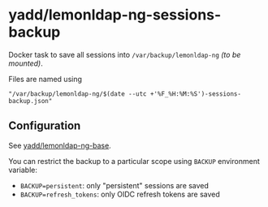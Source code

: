 # yadd/lemonldap-ng-sessions-backup

Docker task to save all sessions into `/var/backup/lemonldap-ng`
_(to be mounted)_.

Files are named using
```shell
"/var/backup/lemonldap-ng/$(date --utc +'%F_%H:%M:%S')-sessions-backup.json"
```

## Configuration

See [yadd/lemonldap-ng-base](https://github.com/guimard/llng-docker/blob/master/base/README.md#readme).

You can restrict the backup to a particular scope using `BACKUP` environment
variable:

* `BACKUP=persistent`: only "persistent" sessions are saved
* `BACKUP=refresh_tokens`: only OIDC refresh tokens are saved
